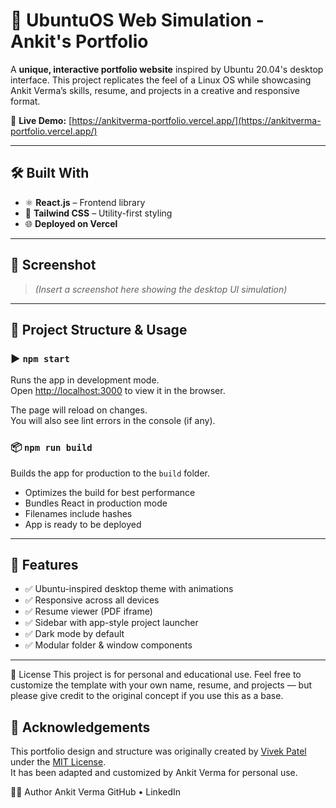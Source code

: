 # 🐧 UbuntuOS Web Simulation - Ankit's Portfolio

A **unique, interactive portfolio website** inspired by Ubuntu 20.04's desktop interface. This project replicates the feel of a Linux OS while showcasing Ankit Verma’s skills, resume, and projects in a creative and responsive format.

🔗 **Live Demo:** [https://ankitverma-portfolio.vercel.app/](https://ankitverma-portfolio.vercel.app/)

---

## 🛠 Built With

- ⚛️ **React.js** – Frontend library
- 🎨 **Tailwind CSS** – Utility-first styling
- 🌐 **Deployed on Vercel**

---

## 📸 Screenshot

> *(Insert a screenshot here showing the desktop UI simulation)*

---

## 📁 Project Structure & Usage

### ▶️ `npm start`

Runs the app in development mode.  
Open [http://localhost:3000](http://localhost:3000) to view it in the browser.

The page will reload on changes.  
You will also see lint errors in the console (if any).

### 📦 `npm run build`

Builds the app for production to the `build` folder.

- Optimizes the build for best performance
- Bundles React in production mode
- Filenames include hashes
- App is ready to be deployed

---

## 🧩 Features

- ✅ Ubuntu-inspired desktop theme with animations
- ✅ Responsive across all devices
- ✅ Resume viewer (PDF iframe)
- ✅ Sidebar with app-style project launcher
- ✅ Dark mode by default
- ✅ Modular folder & window components

---

📃 License
This project is for personal and educational use.
Feel free to customize the template with your own name, resume, and projects — but please give credit to the original concept if you use this as a base.

## 🙏 Acknowledgements

This portfolio design and structure was originally created by [Vivek Patel](https://github.com/Vivek9Patel)  
under the [MIT License](https://github.com/Vivek9Patel/vivek9patel.github.io/blob/master/LICENSE).  
It has been adapted and customized by Ankit Verma for personal use.


👨‍💻 Author
Ankit Verma
GitHub • LinkedIn
